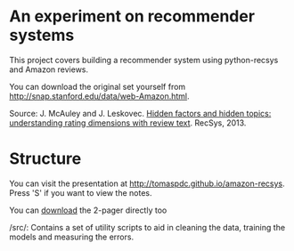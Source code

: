 An experiment on recommender systems
==

This project covers building a recommender system using python-recsys and Amazon reviews.

You can download the original set yourself from http://snap.stanford.edu/data/web-Amazon.html.

Source: J. McAuley and J. Leskovec. [Hidden factors and hidden topics: understanding rating dimensions with review text](http://i.stanford.edu/~julian/pdfs/recsys13.pdf). RecSys, 2013.

Structure
==

You can visit the presentation at http://tomaspdc.github.io/amazon-recsys. Press 'S' if you want to view the notes.

You can [download](https://github.com/tomaspdc/amazon-recsys/raw/gh-pages/Tomas%20Pica%20-%20An%20experiment%20on%20recommender%20systems.pdf) the 2-pager directly too

/src/: Contains a set of utility scripts to aid in cleaning the data, training the models and measuring the errors.

